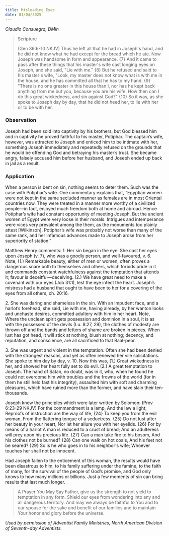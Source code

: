 ```yaml
---
title: Misleading Eyes
date: 01/04/2025
---
```


_Claudio Consuegra, DMin_

> <p>Scripture</p>
> (Gen 39:6-10 NKJV) Thus he left all that he had in Joseph's hand, and he did not know what he had except for the bread which he ate. Now Joseph was handsome in form and appearance. {7} And it came to pass after these things that his master's wife cast longing eyes on Joseph, and she said, "Lie with me." {8} But he refused and said to his master's wife, "Look, my master does not know what is with me in the house, and he has committed all that he has to my hand. {9} "There is no one greater in this house than I, nor has he kept back anything from me but you, because you are his wife. How then can I do this great wickedness, and sin against God?" {10} So it was, as she spoke to Joseph day by day, that he did not heed her, to lie with her or to be with her.

### Observation

Joseph had been sold into captivity by his brothers, but God blessed him and in captivity he proved faithful to his master, Potiphar. The captain’s wife, however, was attracted to Joseph and enticed him to be intimate with her, something Joseph immediately and repeatedly refused on the grounds that he would be offending God and betraying his master’s trust. She became angry, falsely accused him before her husband, and Joseph ended up back in jail as a result.

### Application

When a person is bent on sin, nothing seems to deter them. Such was the case with Potiphar’s wife. One commentary explains that, “Egyptian women were not kept in the same secluded manner as females are in most Oriental countries now. They were treated in a manner more worthy of a civilized people—in fact, enjoyed much freedom both at home and abroad. Hence Potiphar’s wife had constant opportunity of meeting Joseph. But the ancient women of Egypt were very loose in their morals. Intrigues and intemperance were vices very prevalent among the them, as the monuments too plainly attest [Wilkinson]. Potiphar’s wife was probably not worse than many of the same rank, and her infamous advances made to Joseph arose from her superiority of station.”

Matthew Henry comments: 1. Her sin began in the eye: She cast her eyes upon Joseph (v. 7), who was a goodly person, and well-favoured, v. 6. Note, (1.) Remarkable beauty, either of men or women, often proves a dangerous snare both to themselves and others, which forbids pride in it and commands constant watchfulness against the temptation that attends it; favour is deceitful—deceiving. (2.) We have great need to make a covenant with our eyes (Job 31:1), lest the eye infect the heart. Joseph’s mistress had a husband that ought to have been to her for a covering of the eyes from all others, ch. 20:16.

2\. She was daring and shameless in the sin. With an impudent face, and a harlot’s forehead, she said, Lie with me, having already, by her wanton looks and unchaste desires, committed adultery with him in her heart. Note, Where the unclean spirit gets possession and dominion in a soul, it is as with the possessed of the devils (Lu. 8:27, 29), the clothes of modesty are thrown off and the bands and fetters of shame are broken in pieces. When lust has got head, it will stick at nothing, blush at nothing; decency, and reputation, and conscience, are all sacrificed to that Baal-peor.

3\. She was urgent and violent in the temptation. Often she had been denied with the strongest reasons, and yet as often renewed her vile solicitations. She spoke to him day by day, v. 10. Now this was, (1.) Great wickedness in her, and showed her heart fully set to do evil. (2.) A great temptation to Joseph. The hand of Satan, no doubt, was in it, who, when he found he could not overcome him with troubles and the frowns of the world (for in them he still held fast his integrity), assaulted him with soft and charming pleasures, which have ruined more than the former, and have slain their ten-thousands.

Joseph knew the principles which were later written by Solomon: (Prov 6:23-29 NKJV) For the commandment is a lamp, And the law a light; Reproofs of instruction are the way of life, {24} To keep you from the evil woman, From the flattering tongue of a seductress. {25} Do not lust after her beauty in your heart, Nor let her allure you with her eyelids. {26} For by means of a harlot A man is reduced to a crust of bread; And an adulteress will prey upon his precious life. {27} Can a man take fire to his bosom, And his clothes not be burned? {28} Can one walk on hot coals, And his feet not be seared? {29} So is he who goes in to his neighbor's wife; Whoever touches her shall not be innocent.

Had Joseph fallen to the enticement of this woman, the results would have been disastrous to him, to his family suffering under the famine, to the faith of many, for the survival of the people of God’s promise, and God only knows to how many millions or billions. Just a few moments of sin can bring results that last much longer.

> <callout>A Prayer You May Say</callout>
> Father, give us the strength to not yield to temptation in any form. Shield our eyes from wondering into any and all dangerous territory. And may we always be faithful to You and to our spouse for the sake and benefit of our families and to maintain Your honor and glory before the universe.

_Used by permission of Adventist Family Ministries, North American Division of Seventh-day Adventists._